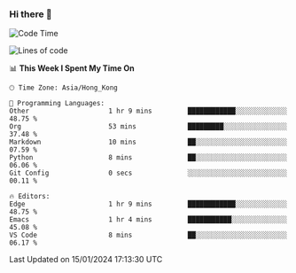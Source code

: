 ### Hi there 👋

<!--
**nicehiro/nicehiro** is a ✨ _special_ ✨ repository because its `README.md` (this file) appears on your GitHub profile.

Here are some ideas to get you started:

- 🔭 I’m currently working on ...
- 🌱 I’m currently learning ...
- 👯 I’m looking to collaborate on ...
- 🤔 I’m looking for help with ...
- 💬 Ask me about ...
- 📫 How to reach me: ...
- 😄 Pronouns: ...
- ⚡ Fun fact: ...
-->

<!--START_SECTION:waka-->
![Code Time](http://img.shields.io/badge/Code%20Time-191%20hrs%2032%20mins-blue)

![Lines of code](https://img.shields.io/badge/From%20Hello%20World%20I%27ve%20Written-2.6%20million%20lines%20of%20code-blue)

📊 **This Week I Spent My Time On** 

```text
🕑︎ Time Zone: Asia/Hong_Kong

💬 Programming Languages: 
Other                    1 hr 9 mins         ████████████░░░░░░░░░░░░░   48.75 % 
Org                      53 mins             █████████░░░░░░░░░░░░░░░░   37.48 % 
Markdown                 10 mins             ██░░░░░░░░░░░░░░░░░░░░░░░   07.59 % 
Python                   8 mins              ██░░░░░░░░░░░░░░░░░░░░░░░   06.06 % 
Git Config               0 secs              ░░░░░░░░░░░░░░░░░░░░░░░░░   00.11 % 

🔥 Editors: 
Edge                     1 hr 9 mins         ████████████░░░░░░░░░░░░░   48.75 % 
Emacs                    1 hr 4 mins         ███████████░░░░░░░░░░░░░░   45.08 % 
VS Code                  8 mins              ██░░░░░░░░░░░░░░░░░░░░░░░   06.17 % 
```


 Last Updated on 15/01/2024 17:13:30 UTC
<!--END_SECTION:waka-->
